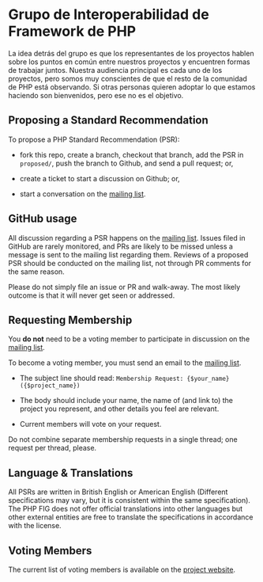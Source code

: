 Grupo de Interoperabilidad de Framework de PHP
====================================

La idea detrás del grupo es que los representantes de los proyectos hablen sobre los puntos en común entre nuestros proyectos y encuentren formas de trabajar juntos. Nuestra audiencia principal es cada uno de los proyectos, pero somos muy conscientes de que el resto de la comunidad de PHP está observando. Si otras personas quieren adoptar lo que estamos haciendo son bienvenidos, pero ese no es el objetivo.

Proposing a Standard Recommendation
------------------------------------

To propose a PHP Standard Recommendation (PSR):

- fork this repo, create a branch, checkout that branch, add the PSR in
  `proposed/`, push the branch to Github, and send a pull request; or,

- create a ticket to start a discussion on Github; or,

- start a conversation on the [mailing list][].

[mailing list]: http://groups.google.com/group/php-fig/

GitHub usage
------------

All discussion regarding a PSR happens on the [mailing list][]. Issues filed
in GitHub are rarely monitored, and PRs are likely to be missed unless a message
is sent to the mailing list regarding them.  Reviews of a proposed PSR should be
conducted on the mailing list, not through PR comments for the same reason.

Please do not simply file an issue or PR and walk-away.  The most likely outcome
is that it will never get seen or addressed.

Requesting Membership
---------------------

You **do not** need to be a voting member to participate in discussion on
the [mailing list][].

To become a voting member, you must send an email to the [mailing list][].

- The subject line should read: `Membership Request: {$your_name} ({$project_name})`

- The body should include your name, the name of (and link to) the project you
  represent, and other details you feel are relevant.

- Current members will vote on your request.

Do not combine separate membership requests in a single thread; one request
per thread, please.

Language & Translations
-----------------------

All PSRs are written in British English or American English (Different specifications
may vary, but it is consistent within the same specification). The PHP FIG does not
offer official translations into other languages but other external entities are free
to translate the specifications in accordance with the license.


Voting Members
--------------

The current list of voting members is available on the [project website][].

[project website]: http://www.php-fig.org/
